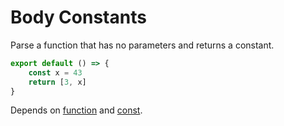 # Body Constants

Parse a function that has no parameters and returns a constant.

```js
export default () => {
    const x = 43
    return [3, x]
}
```

Depends on [function](./3110-function.md) and [const](./2120-const.md).
